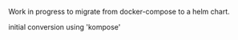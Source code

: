 Work in progress to migrate from docker-compose to
a helm chart.

initial conversion using 'kompose'

